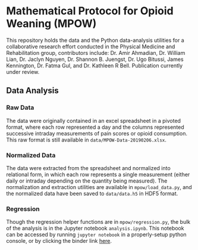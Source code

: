 # Mathematical Protocol for Opioid Weaning (MPOW)
This repository holds the data and the Python data-analysis utilities for a collaborative
research effort conducted in the Physical Medicine and Rehabilitation group, contributors include: 
Dr. Amir Ahmadian, Dr. William Lian, Dr. Jaclyn Nguyen, Dr. Shannon B. Juengst, Dr. Ugo Bitussi, 
James Kennington, Dr. Fatma Gul, and Dr. Kathleen R Bell. Publication currently under review.

## Data Analysis

### Raw Data
The data were originally contained in an excel spreadsheet in a pivoted format, where each row
represented a day and the columns represented successive intraday measurements of pain scores or 
opioid consumption. This raw format is still available in `data/MPOW-Data-20190206.xlsx`.

### Normalized Data
The data were extracted from the spreadsheet and normalized into relational form, in which 
each row represents a single measurement (either daily or intraday depending on the quantity
being measured). The normalization and extraction utilities are available in `mpow/load_data.py`,
and the normalized data have been saved to `data/data.h5` in HDF5 format.

### Regression
Though the regression helper functions are in `mpow/regression.py`, the bulk of the analysis
is in the Jupyter notebook `analysis.ipynb`. This notebook can be accessed by 
running `jupyter notebook` in a properly-setup python console, or by clicking the binder link
[here](https://mybinder.org/v2/gh/JWKennington/collab-mpow/master?filepath=analysis.ipynb). 
